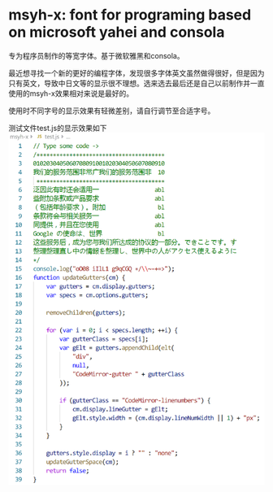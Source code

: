 # msyh-x: font for programing based on microsoft yahei and consola

专为程序员制作的等宽字体。基于微软雅黑和consola。

最近想寻找一个新的更好的编程字体，发现很多字体英文虽然做得很好，但是因为只有英文，导致中日文等的显示很不理想。选来选去最后还是自己以前制作并一直使用的msyh-x效果相对来说是最好的。

使用时不同字号的显示效果有轻微差别，请自行调节至合适字号。

测试文件test.js的显示效果如下
![test.gif](test.gif)
